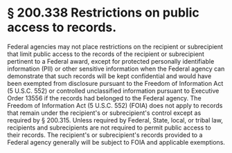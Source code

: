 # § 200.338   Restrictions on public access to records.

Federal agencies may not place restrictions on the recipient or subrecipient that limit public access to the records of the recipient or subrecipient pertinent to a Federal award, except for protected personally identifiable information (PII) or other sensitive information when the Federal agency can demonstrate that such records will be kept confidential and would have been exempted from disclosure pursuant to the Freedom of Information Act (5 U.S.C. 552) or controlled unclassified information pursuant to Executive Order 13556 if the records had belonged to the Federal agency. The Freedom of Information Act (5 U.S.C. 552) (FOIA) does not apply to records that remain under the recipient's or subrecipient's control except as required by § 200.315. Unless required by Federal, State, local, or tribal law, recipients and subrecipients are not required to permit public access to their records. The recipient's or subrecipient's records provided to a Federal agency generally will be subject to FOIA and applicable exemptions.





